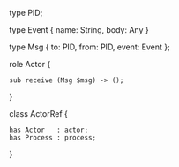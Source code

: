 
type PID;

type Event { name: String, body: Any }

type Msg { to: PID, from: PID, event: Event };


role Actor {

    sub receive (Msg $msg) -> ();

}


class ActorRef {

    has Actor   : actor;
    has Process : process;

}
